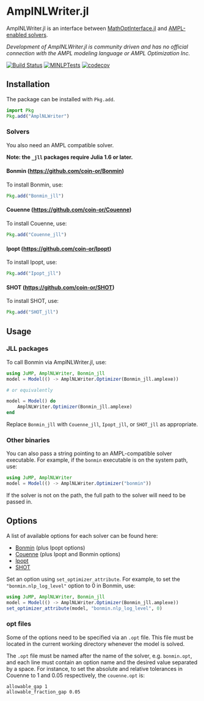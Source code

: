 # AmplNLWriter.jl

AmplNLWriter.jl is an interface between [MathOptInterface.jl](https://github.com/jump-dev/MathOptInterface.jl)
and [AMPL-enabled solvers](http://ampl.com/products/solvers/all-solvers-for-ampl/).

*Development of AmplNLWriter.jl is community driven and has no official
connection with the AMPL modeling language or AMPL Optimization Inc.*

[![Build Status](https://github.com/jump-dev/AmplNLWriter.jl/workflows/CI/badge.svg?branch=master)](https://github.com/jump-dev/AmplNLWriter.jl/actions?query=workflow%3ACI)
[![MINLPTests](https://github.com/jump-dev/AmplNLWriter.jl/workflows/MINLPTests/badge.svg?branch=master)](https://github.com/jump-dev/AmplNLWriter.jl/actions?query=workflow%3AMINLPTests)
[![codecov](https://codecov.io/gh/jump-dev/AmplNLWriter.jl/branch/master/graph/badge.svg)](https://codecov.io/gh/jump-dev/AmplNLWriter.jl)

## Installation

The package can be installed with `Pkg.add`.

```julia
import Pkg
Pkg.add("AmplNLWriter")
```

### Solvers

You also need an AMPL compatible solver.

**Note: the `_jll` packages require Julia 1.6 or later.**

#### Bonmin (https://github.com/coin-or/Bonmin)

To install Bonmin, use:
```julia
Pkg.add("Bonmin_jll")
```

#### Couenne (https://github.com/coin-or/Couenne)

To install Couenne, use:
```julia
Pkg.add("Couenne_jll")
```

#### Ipopt (https://github.com/coin-or/Ipopt)

To install Ipopt, use:
```julia
Pkg.add("Ipopt_jll")
```

#### SHOT (https://github.com/coin-or/SHOT)

To install SHOT, use:
```julia
Pkg.add("SHOT_jll")
```

## Usage

### JLL packages

To call Bonmin via AmplNLWriter.jl, use:
```julia
using JuMP, AmplNLWriter, Bonmin_jll
model = Model(() -> AmplNLWriter.Optimizer(Bonmin_jll.amplexe))

# or equivalently

model = Model() do
    AmplNLWriter.Optimizer(Bonmin_jll.amplexe)
end
```

Replace `Bonmin_jll` with `Couenne_jll`, `Ipopt_jll`, or `SHOT_jll` as appropriate.

### Other binaries

You can also pass a string pointing to an AMPL-compatible solver executable. For
example, if the `bonmin` executable is on the system path, use:
```julia
using JuMP, AmplNLWriter
model = Model(() -> AmplNLWriter.Optimizer("bonmin"))
```

If the solver is not on the path, the full path to the solver will need to be
passed in.

## Options

A list of available options for each solver can be found here:

- [Bonmin](https://github.com/coin-or/Bonmin/blob/master/test/bonmin.opt) (plus Ipopt options)
- [Couenne](https://github.com/coin-or/Couenne/blob/master/src/couenne.opt) (plus Ipopt and Bonmin options)
- [Ipopt](https://coin-or.github.io/Ipopt/OPTIONS.html)
- [SHOT](https://shotsolver.dev/shot/using-shot/solver-options)

Set an option using `set_optimizer_attribute`. For example, to set the 
`"bonmin.nlp_log_level"` option to 0 in Bonmin, use:
```julia
using JuMP, AmplNLWriter, Bonmin_jll
model = Model(() -> AmplNLWriter.Optimizer(Bonmin_jll.amplexe))
set_optimizer_attribute(model, "bonmin.nlp_log_level", 0)
```

### opt files

Some of the options need to be specified via an `.opt` file. This file must be 
located in the current working directory whenever the model is solved.

The `.opt` file must be named after the name of the solver, e.g. `bonmin.opt`, and 
each line must contain an option name and the desired value separated by a space.
For instance, to set the absolute and relative tolerances in Couenne to 1 and
0.05 respectively, the `couenne.opt` is:
```
allowable_gap 1
allowable_fraction_gap 0.05
```
